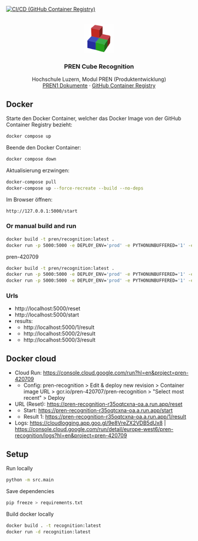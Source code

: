 <a name="top"></a>

[![CI/CD (GitHub Container Registry)](https://github.com/PREN-DFGJSV/PREN_Recognition/actions/workflows/docker.yml/badge.svg)](https://github.com/PREN-DFGJSV/PREN_Recognition/actions/workflows/docker.yml)

<br/>
<div align="center">
  <a href="https://github.com/PREN-DFGJSV/PREN_Recognition">
    <img src="docs/images/logo.png" alt="Logo" width="80" height="80">
  </a>

  <h3 align="center">PREN Cube Recognition</h3>

  <p align="center">
    Hochschule Luzern, Modul PREN (Produktentwicklung)
    <br/>
    <a href="https://drive.google.com/drive/u/0/folders/1zobs-a9jfQnSiirycorRd-K4Mo74t9py">PREN1 Dokumente</a>
    ·
    <a href="https://github.com/orgs/PREN-DFGJSV/packages">GitHub Container Registry</a>
  </p>
</div>

## Docker

Starte den Docker Container, welcher das Docker Image von der GitHub Container Registry bezieht:
```sh
docker compose up
```

Beende den Docker Container:
```sh
docker compose down
```

Aktualisierung erzwingen:
```sh
docker-compose pull
docker-compose up --force-recreate --build --no-deps
```

Im Browser öffnen:
```sh
http://127.0.0.1:5000/start
```

### Or manual build and run
```sh
docker build -t pren/recognition:latest .
docker run -p 5000:5000 -e DEPLOY_ENV='prod' -e PYTHONUNBUFFERED='1' -e PORT='5000' pren/recognition:latest
```

pren-420709

```sh
docker build -t pren/recognition:latest .
docker run -p 5000:5000 -e DEPLOY_ENV='prod' -e PYTHONUNBUFFERED='1' -e PORT='5000' -e VALIDATION_URL='https://ubqs3u6r81.execute-api.eu-central-1.amazonaws.com' pren/recognition:latest
docker run -p 5000:5000 -e DEPLOY_ENV='prod' -e PYTHONUNBUFFERED='1' -e PORT='5000' -e VALIDATION_URL='https://ubqs3u6r81.execute-api.eu-central-1.amazonaws.com' -e MESSPUNKT_OBEN_RECHTS_X='255' -e MESSPUNKT_UNTEN_LINKS_Y='195' -e MESSPUNKT_UNTEN_RECHTS_X='255' -e MESSPUNKT_UNTEN_RECHTS_Y='175' -e USE_STATIC_ROTATIONSPUNKT="False" pren/recognition:latest
```

### Urls
- http://localhost:5000/reset
- http://localhost:5000/start
- results:
- - http://localhost:5000/1/result
- - http://localhost:5000/2/result
- - http://localhost:5000/3/result

## Docker cloud
- Cloud Run: https://console.cloud.google.com/run?hl=en&project=pren-420709
- - Config: pren-recognition > Edit & deploy new revision > Container image URL > gcr.io/pren-420707/pren-recognition > "Select most recent" > Deploy
- URL (Reset): https://pren-recognition-r35oqtcxna-oa.a.run.app/reset
- - Start: https://pren-recognition-r35oqtcxna-oa.a.run.app/start
- - Result 1: https://pren-recognition-r35oqtcxna-oa.a.run.app/1/result
- Logs: https://cloudlogging.app.goo.gl/9e8VreZX2VDB5dUx8 | https://console.cloud.google.com/run/detail/europe-west6/pren-recognition/logs?hl=en&project=pren-420709


## Setup

Run locally
```sh
python -m src.main
```

Save dependencies
```sh
pip freeze > requirements.txt
```

Build docker locally
```sh
docker build . -t recognition:latest
docker run -d recognition:latest
```